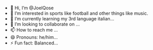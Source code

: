 - 👋 Hi, I’m @JoelQose
- 👀 I’m interested in sports like football and other things like music.
- 🌱 I’m currently learning my 3rd language italian...
- 💞️ I’m looking to collaborate on ...
- 📫 How to reach me ...
- 😄 Pronouns: he/him...
- ⚡ Fun fact: Balanced...

<!---
JoelQose/JoelQose is a ✨ special ✨ repository because its `README.md` (this file) appears on your GitHub profile.
You can click the Preview link to take a look at your changes.
--->
